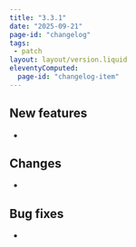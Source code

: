 ```yaml
---
title: "3.3.1"
date: "2025-09-21"
page-id: "changelog"
tags: 
 - patch
layout: layout/version.liquid
eleventyComputed:
  page-id: "changelog-item"
---
```

## New features
- 

## Changes
- 

## Bug fixes
- 